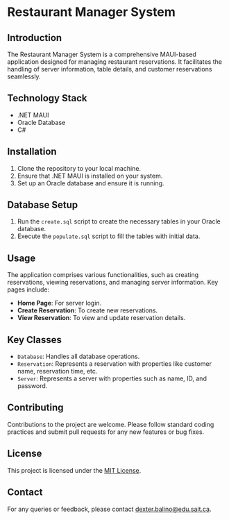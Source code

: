 # Restaurant Manager System

## Introduction
The Restaurant Manager System is a comprehensive MAUI-based application designed for managing restaurant reservations. It facilitates the handling of server information, table details, and customer reservations seamlessly.

## Technology Stack
- .NET MAUI
- Oracle Database
- C#

## Installation
1. Clone the repository to your local machine.
2. Ensure that .NET MAUI is installed on your system.
3. Set up an Oracle database and ensure it is running.

## Database Setup
1. Run the `create.sql` script to create the necessary tables in your Oracle database.
2. Execute the `populate.sql` script to fill the tables with initial data.

## Usage
The application comprises various functionalities, such as creating reservations, viewing reservations, and managing server information. Key pages include:
- **Home Page**: For server login.
- **Create Reservation**: To create new reservations.
- **View Reservation**: To view and update reservation details.

## Key Classes
- `Database`: Handles all database operations.
- `Reservation`: Represents a reservation with properties like customer name, reservation time, etc.
- `Server`: Represents a server with properties such as name, ID, and password.

## Contributing
Contributions to the project are welcome. Please follow standard coding practices and submit pull requests for any new features or bug fixes.

## License
This project is licensed under the [MIT License](LICENSE).

## Contact
For any queries or feedback, please contact dexter.balino@edu.sait.ca.
